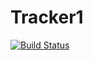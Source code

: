 # Tracker1

[![Build Status](https://travis-ci.org/Sekator778/Tracker1.svg?branch=master)](https://travis-ci.org/Sekator778/Tracker1)
